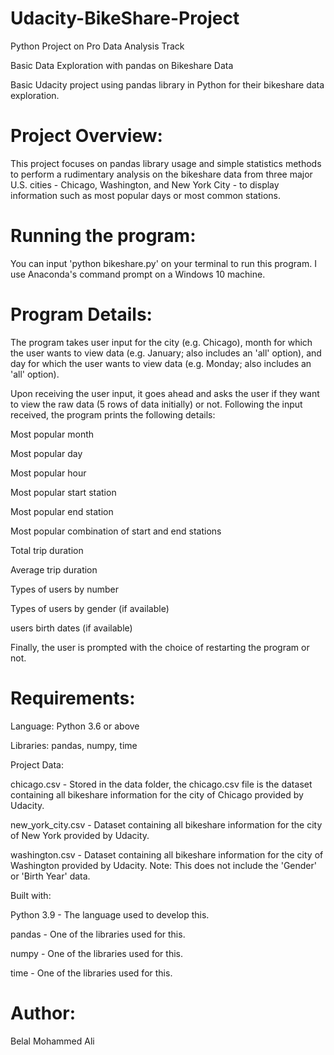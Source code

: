 # Udacity-BikeShare-Project

Python Project on Pro Data Analysis Track

Basic Data Exploration with pandas on Bikeshare Data

Basic Udacity project using pandas library in Python for their bikeshare data exploration.

# Project Overview:
This project focuses on pandas library usage and simple statistics methods to perform a rudimentary analysis on the bikeshare data from three major U.S. cities - Chicago, Washington, and New York City - to display information such as most popular days or most common stations.

# Running the program:

You can input 'python bikeshare.py' on your terminal to run this program. I use Anaconda's command prompt on a Windows 10 machine.

# Program Details:

The program takes user input for the city (e.g. Chicago), month for which the user wants to view data (e.g. January; also includes an 'all' option), and day for which the user wants to view data (e.g. Monday; also includes an 'all' option).

Upon receiving the user input, it goes ahead and asks the user if they want to view the raw data (5 rows of data initially) or not. Following the input received, the program prints the following details:

Most popular month 

Most popular day

Most popular hour

Most popular start station

Most popular end station

Most popular combination of start and end stations

Total trip duration

Average trip duration

Types of users by number

Types of users by gender (if available)

users birth dates (if available)

Finally, the user is prompted with the choice of restarting the program or not.

# Requirements:

Language: Python 3.6 or above

Libraries: pandas, numpy, time

Project Data:

chicago.csv - Stored in the data folder, the chicago.csv file is the dataset containing all bikeshare information for the city of Chicago provided by Udacity.

new_york_city.csv - Dataset containing all bikeshare information for the city of New York provided by Udacity.

washington.csv - Dataset containing all bikeshare information for the city of Washington provided by Udacity. Note: This does not include the 'Gender' or 'Birth Year' data.

Built with:

Python 3.9 - The language used to develop this.

pandas - One of the libraries used for this.

numpy - One of the libraries used for this.

time - One of the libraries used for this.

# Author:

Belal Mohammed Ali

